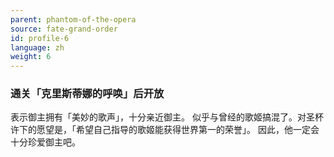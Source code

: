 ```yaml
---
parent: phantom-of-the-opera
source: fate-grand-order
id: profile-6
language: zh
weight: 6
---
```


### 通关「克里斯蒂娜的呼唤」后开放

表示御主拥有「美妙的歌声」，十分亲近御主。
似乎与曾经的歌姬搞混了。对圣杯许下的愿望是，「希望自己指导的歌姬能获得世界第一的荣誉」。
因此，他一定会十分珍爱御主吧。
